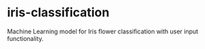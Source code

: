 # iris-classification
Machine Learning model for Iris flower classification with user input functionality.

